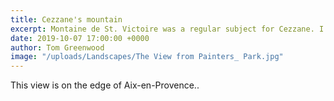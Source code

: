 ```yaml
---
title: Cezzane's mountain
excerpt: Montaine de St. Victoire was a regular subject for Cezzane. I went to have a go myself.
date: 2019-10-07 17:00:00 +0000
author: Tom Greenwood
image: "/uploads/Landscapes/The View from Painters_ Park.jpg"
---
```


This view is on the edge of Aix-en-Provence..